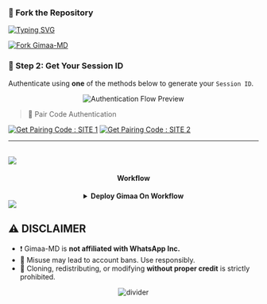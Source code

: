 ### 🚀 Fork the Repository

<p align='center'>

 [![Typing SVG](https://readme-typing-svg.herokuapp.com?font=monospace-ExtraBold&color=blue&lines=𝗙𝗢𝗥𝗞+𝗔𝗡𝗗+𝗦𝗧𝗔𝗥+⭐+𝗥𝗘𝗣𝗢)](https://git.io/typing-svg)

<a href="https://github.com/Thisara260/DARK-Gimaa-/fork"><img src="https://img.shields.io/github/forks/Thisara260/DARK-Gimaa-?style=for-the-badge&logo=github&color=4c1&label=Fork%20GIMAA-MD" alt="Fork Gimaa-MD" /></a>

### 🔐 Step 2: Get Your Session ID

Authenticate using **one** of the methods below to generate your `Session ID`.

<p align="center">
  <img src="https://i.imgur.com/LyHic3i.gif" alt="Authentication Flow Preview" />
</p>

> 📲 Pair Code Authentication

[![Get Pairing Code : SITE 1](https://img.shields.io/badge/Get%20Pairing%20Code1-orange?style=for-the-badge&logo=opencv&logoColor=black)]([https://gimaa-md-v1-0-1.onrender.com](https://gimaa-md-pair-site-01-v3.onrender.com))
[![Get Pairing Code : SITE 2](https://img.shields.io/badge/Get%20Pairing%20Code2-orange?style=for-the-badge&logo=opencv&logoColor=black)]([https://gimaa-md-v1-0-1-vglj.onrender.com/](https://gimaa-md-pair-site-02-v3.onrender.com))

---

<br>
<a><img src='https://i.imgur.com/LyHic3i.gif'/>

 <h4 align="center"> Workflow</h4>
<p style="text-align: center; font-size: 1.2em;">


<details>

<b><strong><summary align="center" style="color: Yello;">Deploy Gimaa On Workflow</summary></strong></b>
<p style="text-align: center; font-size: 1.2em;">
 
<h8>Copy the workflow codes and then fork the repo edit config add session id then save and now click on repo action tag then click on start new workflow then paste workflow codes rename main.yml to deploy.yml and save the file</h8>
<h3 align-"center"> Important</h3>
<h6 align-"center">Attention! We do not take responsibility if your github account is suspended through this Deploy method, I advise you not to use this workflow deploy method in the latest github accounts, github accounts created a year or more ago have not received the risk of suspension so far, this works It will only be done for 6 hours, you need to update the code to reactivate it.</h6>

```
name: Node.js CI

on:
  push:
    branches:
      - main
  pull_request:
    branches:
      - main

jobs:
  build:

    runs-on: ubuntu-latest

    strategy:
      matrix:
        node-version: [20.x]

    steps:
    - name: Checkout repository
      uses: actions/checkout@v3

    - name: Set up Node.js
      uses: actions/setup-node@v3
      with:
        node-version: ${{ matrix.node-version }}

    - name: Install dependencies
      run: npm install

    - name: Start application
      run: npm start
```
</details> 
<img src='https://i.imgur.com/LyHic3i.gif'/>

## ⚠️ DISCLAIMER

- ❗ Gimaa-MD is **not affiliated with WhatsApp Inc.**
- 🚫 Misuse may lead to account bans. Use responsibly.
- 🛑 Cloning, redistributing, or modifying **without proper credit** is strictly prohibited.

<p align="center">
  <img src="https://i.imgur.com/LyHic3i.gif" alt="divider"/>
</p>



